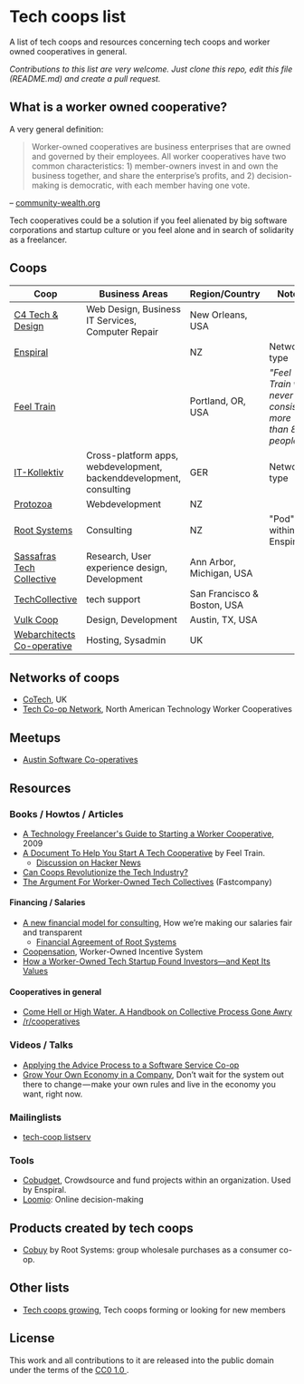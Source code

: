 # Tech coops list

A list of tech coops and resources concerning tech coops and worker owned cooperatives in general.

*Contributions to this list are very welcome. Just clone this repo, edit this file (README.md) and create a pull request.*

## What is a worker owned cooperative?

A very general definition:
> Worker-owned cooperatives are business enterprises that are owned and governed by their employees. All worker cooperatives have two common characteristics: 1) member-owners invest in and own the business together, and share the enterprise’s profits, and 2) decision-making is democratic, with each member having one vote. 

– [community-wealth.org](http://community-wealth.org/content/worker-cooperatives)

Tech cooperatives could be a solution if you feel alienated by big software corporations and startup culture or you feel alone and in search of solidarity as a freelancer. 

## Coops

Coop | Business Areas | Region/Country | Notes
---- | -------------- | -------------- | -----
[C4 Tech & Design](https://c4tech.com) | Web Design, Business IT Services, Computer Repair | New Orleans, USA | 
[Enspiral](https://enspiral.com) |  | NZ | Network-type
[Feel Train](https://feeltrain.com/) |  | Portland, OR, USA | *"Feel Train will never consist of more than 8 people."*
[IT-Kollektiv](https://it-kollektiv.com) | Cross-platform apps, webdevelopment, backenddevelopment, consulting | GER | Network-type
[Protozoa](http://protozoa.nz) | Webdevelopment | NZ | 
[Root Systems](https://www.rootsystems.nz) | Consulting | NZ | "Pod" within Enspiral
[Sassafras Tech Collective](http://sassafras.coop/) | Research, User experience design, Development | Ann Arbor, Michigan, USA | 
[TechCollective](https://techcollective.com) | tech support | San Francisco & Boston, USA | 
[Vulk Coop](http://vulk.coop) | Design, Development | Austin, TX, USA | 
[Webarchitects Co-operative](https://www.webarchitects.coop) | Hosting, Sysadmin | UK |

## Networks of coops

* [CoTech](https://www.coops.tech), UK
* [Tech Co-op Network](https://techworker.coop), North American Technology Worker Cooperatives

## Meetups

* [Austin Software Co-operatives](https://www.meetup.com/de-DE/Austin-Software-Co-operatives/)

## Resources

### Books / Howtos / Articles

* [A Technology Freelancer's Guide to Starting a Worker Cooperative](https://techworker.coop/sites/default/files/TechCoopHOWTO.pdf), 2009
* [A Document To Help You Start A Tech Cooperative](https://feeltrain.com/blog/operating-agreement/) by Feel Train.
  * [Discussion on Hacker News](https://news.ycombinator.com/item?id=14135068)
* [Can Coops Revolutionize the Tech Industry?](https://modelviewculture.com/pieces/can-coops-revolutionize-the-tech-industry)
* [The Argument For Worker-Owned Tech Collectives](https://www.fastcompany.com/3021964/the-argument-for-worker-owned-tech-collectives) (Fastcompany)

#### Financing / Salaries

* [A new financial model for consulting](https://medium.com/enspiral-tales/a-new-financial-model-for-consulting-c7781661a1ec), How we’re making our salaries fair and transparent
  * [Financial Agreement of Root Systems](https://github.com/enspiral-root-systems/agreement-financial)
* [Coopensation](https://s3-us-west-2.amazonaws.com/vulk-blog/Coopensation1.0.pdf), Worker-Owned Incentive System
* [How a Worker-Owned Tech Startup Found Investors—and Kept Its Values](http://www.yesmagazine.org/new-economy/how-a-worker-owned-tech-startup-found-investors-and-kept-its-values-20160426)

#### Cooperatives in general

* [Come Hell or High Water. A Handbook on Collective Process Gone Awry](https://www.akpress.org/comehellorhighwater.html)
* [/r/cooperatives](https://www.reddit.com/r/cooperatives/)

### Videos / Talks

* [Applying the Advice Process to a Software Service Co-op](https://www.youtube.com/watch?v=Zo9TOSxnY2I)
* [Grow Your Own Economy in a Company](https://medium.com/enspiral-tales/grow-your-own-economy-in-a-company-a88efc4ba0d), Don’t wait for the system out there to change — make your own rules and live in the economy you want, right now.

### Mailinglists

* [tech-coop listserv](https://npogroups.org/lists/info/tech-coop)

### Tools

* [Cobudget](http://cobudget.co/#/), Crowdsource and fund projects within an organization. Used by Enspiral.
* [Loomio](https://www.loomio.org): Online decision-making

## Products created by tech coops

* [Cobuy](https://github.com/enspiral-root-systems/cobuy) by Root Systems: group wholesale purchases as a consumer co-op.

## Other lists

* [Tech coops growing](https://github.com/CodeSolid/tech_coops_growing), Tech coops forming or looking for new members

## License

This work and all contributions to it are released into the public domain under the terms of the [ CC0 1.0 ](https://creativecommons.org/publicdomain/zero/1.0/).
